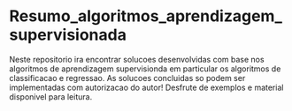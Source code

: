 # Resumo_algoritmos_aprendizagem_supervisionada
Neste repositorio ira encontrar solucoes desenvolvidas com base nos algoritmos de aprendizagem supervisionda em particular os algoritmos de classificacao e regressao. As solucoes concluidas so podem ser implementadas com autorizacao do autor! Desfrute de exemplos e material disponivel para leitura.
